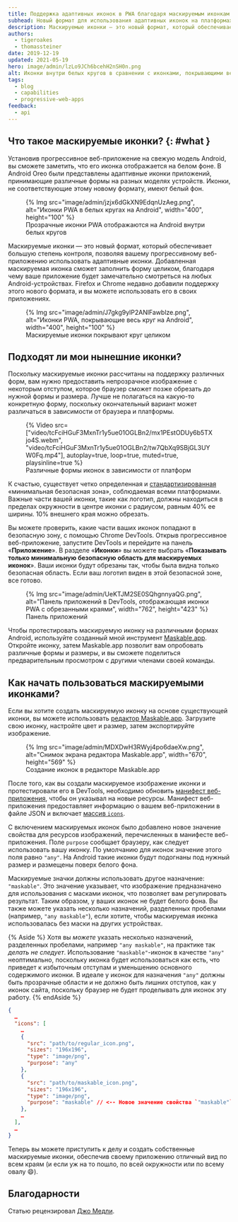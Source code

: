 ```yaml
---
title: Поддержка адаптивных иконок в PWA благодаря маскируемым иконкам
subhead: Новый формат для использования адаптивных иконок на платформах, где есть их поддержка.
description: Маскируемые иконки — это новый формат, который обеспечивает большую степень контроля, позволяя вашему прогрессивному веб-приложению использовать адаптивные иконки. С маскируемой иконкой ваше приложение будет замечательно смотреться на любых Android-устройствах.
authors:
  - tigeroakes
  - thomassteiner
date: 2019-12-19
updated: 2021-05-19
hero: image/admin/lzLo9JCh6bcehH2nSH0n.png
alt: Иконки внутри белых кругов в сравнении с иконками, покрывающими весь круг
tags:
  - blog
  - capabilities
  - progressive-web-apps
feedback:
  - api
---
```


## Что такое маскируемые иконки? {: #what }

Установив прогрессивное веб-приложение на свежую модель Android, вы сможете заметить, что его иконка отображается на белом фоне. В Android Oreo были представлены адаптивные иконки приложений, принимающие различные формы на разных моделях устройств. Иконки, не соответствующие этому новому формату, имеют белый фон.

<figure>{% Img src="image/admin/jzjx6dGkXN9EdqnUzAeg.png", alt="Иконки PWA в белых кругах на Android", width="400", height="100" %} <figcaption>Прозрачные иконки PWA отображаются на Android внутри белых кругов</figcaption></figure>

Маскируемые иконки — это новый формат, который обеспечивает большую степень контроля, позволяя вашему прогрессивному веб-приложению использовать адаптивные иконки. Добавленная маскируемая иконка сможет заполнить форму целиком, благодаря чему ваше приложение будет замечательно смотреться на любых Android-устройствах. Firefox и Chrome недавно добавили поддержку этого нового формата, и вы можете использовать его в своих приложениях.

<figure>{% Img src="image/admin/J7gkg9ylP2ANlFawblze.png", alt="Иконки PWA, покрывающие весь круг на Android", width="400", height="100" %} <figcaption>Маскируемые иконки покрывают круг целиком</figcaption></figure>

## Подходят ли мои нынешние иконки?

Поскольку маскируемые иконки рассчитаны на поддержку различных форм, вам нужно предоставить непрозрачное изображение с некоторым отступом, которое браузер сможет позже обрезать до нужной формы и размера. Лучше не полагаться на какую-то конкретную форму, поскольку окончательный вариант может различаться в зависимости от браузера и платформы.

<figure data-float="right">{% Video src=["video/tcFciHGuF3MxnTr1y5ue01OGLBn2/mx1PEstODUy6b5TXjo4S.webm", "video/tcFciHGuF3MxnTr1y5ue01OGLBn2/tw7QbXq9SBjGL3UYW0Fq.mp4"], autoplay=true, loop=true, muted=true, playsinline=true %} <figcaption> Различные формы иконок в зависимости от платформ </figcaption></figure>

К счастью, существует четко определенная и [стандартизированная](https://w3c.github.io/manifest/#icon-masks) «минимальная безопасная зона», соблюдаемая всеми платформами. Важные части вашей иконки, такие как логотип, должны находиться в пределах окружности в центре иконки с радиусом, равным 40% ее ширины. 10% внешнего края можно обрезать.

Вы можете проверить, какие части ваших иконок попадают в безопасную зону, с помощью Chrome DevTools. Открыв прогрессивное веб-приложение, запустите DevTools и перейдите на панель «**Приложение**». В разделе «**Иконки**» вы можете выбрать «**Показывать только минимальную безопасную область для маскируемых иконок**». Ваши иконки будут обрезаны так, чтобы была видна только безопасная область. Если ваш логотип виден в этой безопасной зоне, все готово.

<figure>{% Img src="image/admin/UeKTJM2SE0SQhgnnyaQG.png", alt="Панель приложений в DevTools, отображающая иконки PWA с обрезанными краями", width="762", height="423" %} <figcaption>Панель приложений</figcaption></figure>

Чтобы протестировать маскируемую иконку на различными формах Android, используйте созданный мной инструмент [Maskable.app](https://maskable.app/). Откройте иконку, затем Maskable.app позволит вам опробовать различные формы и размеры, и вы сможете поделиться предварительным просмотром с другими членами своей команды.

## Как начать пользоваться маскируемыми иконками?

Если вы хотите создать маскируемую иконку на основе существующей иконки, вы можете использовать [редактор Maskable.app](https://maskable.app/editor). Загрузите свою иконку, настройте цвет и размер, затем экспортируйте изображение.

<figure>{% Img src="image/admin/MDXDwH3RWyj4po6daeXw.png", alt="Снимок экрана редактора Maskable.app", width="670", height="569" %} <figcaption>Создание иконок в редакторе Maskable.app</figcaption></figure>

После того, как вы создали маскируемое изображение иконки и протестировали его в DevTools, необходимо обновить [манифест веб-приложения](https://developers.google.com/web/fundamentals/web-app-manifest), чтобы он указывал на новые ресурсы. Манифест веб-приложения предоставляет информацию о вашем веб-приложении в файле JSON и включает [массив `icons`](https://developers.google.com/web/fundamentals/web-app-manifest#icons).

С включением маскируемых иконок было добавлено новое значение свойства для ресурсов изображений, перечисленных в манифесте веб-приложения. Поле `purpose` сообщает браузеру, как следует использовать вашу иконку. По умолчанию для иконок значение этого поля равно `"any"`. На Android такие иконки будут подогнаны под нужный размер и размещены поверх белого фона.

Маскируемые значки должны использовать другое назначение: `"maskable"`. Это значение указывает, что изображение предназначено для использования с масками иконок, что позволяет вам регулировать результат. Таким образом, у ваших иконок не будет белого фона. Вы также можете указать несколько назначений, разделенных пробелами (например, `"any maskable"`), если хотите, чтобы маскируемая иконка использовалась без маски на других устройствах.

{% Aside %} Хотя вы *можете* указать несколько назначений, разделенных пробелами, например `"any maskable"`, на практике так *делать не следует*. Использование `"maskable"`-иконок в качестве `"any"` неоптимально, поскольку иконка будет использоваться как есть, что приведет к избыточным отступам и уменьшению основного содержимого иконки. В идеале у иконок для назначения `"any"` должны быть прозрачные области и не должно быть лишних отступов, как у иконок сайта, поскольку браузер не будет проделывать для иконок эту работу. {% endAside %}

```json
{
  …
  "icons": [
    …
    {
      "src": "path/to/regular_icon.png",
      "sizes": "196x196",
      "type": "image/png",
      "purpose": "any"
    },
    {
      "src": "path/to/maskable_icon.png",
      "sizes": "196x196",
      "type": "image/png",
      "purpose": "maskable" // <-- Новое значение свойства `"maskable"`
    },
    …
  ],
  …
}
```

Теперь вы можете приступить к делу и создать собственные маскируемые иконки, обеспечив своему приложению отличный вид по всем краям (и если уж на то пошло, по всей окружности или по всему овалу 😄).

## Благодарности

Статью рецензировал [Джо Медли](https://github.com/jpmedley).
